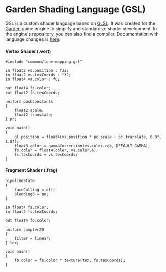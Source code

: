 # Garden Shading Language (GSL)

GSL is a custom shader language based on [GLSL](https://en.wikipedia.org/wiki/OpenGL_Shading_Language). It was created for the [Garden](https://github.com/cfnptr/garden) game engine
to simplify and standardize shader development. In the engine's repository, you can also find a compiler. Documentation with language changes is [here](https://github.com/cfnptr/garden/blob/main/docs/GSL.md).

#### Vertex Shader (.vert)

```
#include "common/tone-mapping.gsl"

in float2 vs.position : f32;
in float2 vs.texCoords : f32;
in float4 vs.color : f8;

out float4 fs.color;
out float2 fs.texCoords;

uniform pushConstants
{
    float2 scale;
    float2 translate;
} pc;

void main()
{
    gl.position = float4(vs.position * pc.scale + pc.translate, 0.0f, 1.0f);
	float3 color = gammaCorrection(vs.color.rgb, DEFAULT_GAMMA);
	fs.color = float4(color, vs.color.a);
	fs.texCoords = vs.texCoords;
}
```

#### Fragment Shader (.frag)

```
pipelineState
{
    faceCulling = off;
    blending0 = on;
}

in float4 fs.color;
in float2 fs.texCoords;

out float4 fb.color;

uniform sampler2D
{
    filter = linear;
} tex;

void main()
{
    fb.color = fs.color * texture(tex, fs.texCoords);
}
```